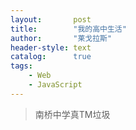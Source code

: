 ```yaml
---
layout:       post
title:        "我的高中生活"
author:       "莱戈拉斯"
header-style: text
catalog:      true
tags:
    - Web
    - JavaScript
---
```


> 南桥中学真TM垃圾
